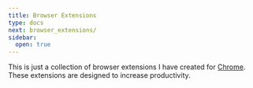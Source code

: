 ```yaml
---
title: Browser Extensions
type: docs
next: browser_extensions/
sidebar:
  open: true
---
```


This is just a collection of browser extensions I have created for [Chrome](https://www.google.com/chrome/). These extensions are designed to increase productivity.
